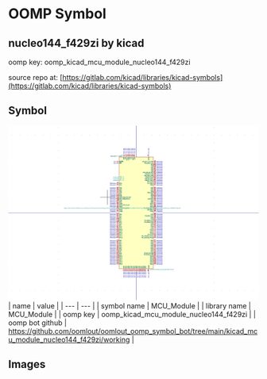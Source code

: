 # OOMP Symbol  
## nucleo144_f429zi  by kicad  
  
oomp key: oomp_kicad_mcu_module_nucleo144_f429zi  
  
source repo at: [https://gitlab.com/kicad/libraries/kicad-symbols](https://gitlab.com/kicad/libraries/kicad-symbols)  
## Symbol  
  
[![working.png](working_600.png)](working.png)  
| name | value | 
| --- | --- | 
| symbol name | MCU_Module | 
| library name | MCU_Module | 
| oomp key | oomp_kicad_mcu_module_nucleo144_f429zi | 
| oomp bot github | https://github.com/oomlout/oomlout_oomp_symbol_bot/tree/main/kicad_mcu_module_nucleo144_f429zi/working | 
## Images  
